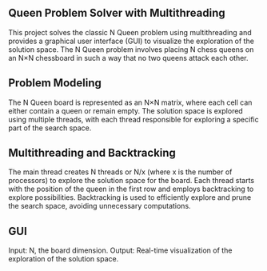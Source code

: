 ##  Queen Problem Solver with Multithreading

This project solves the classic N Queen problem using multithreading and provides a graphical user interface (GUI) to visualize the exploration of the solution space. The N Queen problem involves placing N chess queens on an N×N chessboard in such a way that no two queens attack each other.

## Problem Modeling

The N Queen board is represented as an N×N matrix, where each cell can either contain a queen or remain empty. The solution space is explored using multiple threads, with each thread responsible for exploring a specific part of the search space.

## Multithreading and Backtracking

The main thread creates N threads or N/x (where x is the number of processors) to explore the solution space for the board.
Each thread starts with the position of the queen in the first row and employs backtracking to explore possibilities.
Backtracking is used to efficiently explore and prune the search space, avoiding unnecessary computations.

## GUI
Input: N, the board dimension.
Output: Real-time visualization of the exploration of the solution space.
